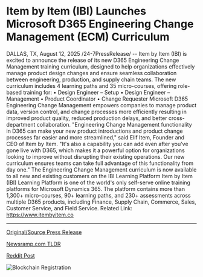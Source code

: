 # Item by Item (IBI) Launches Microsoft D365 Engineering Change Management (ECM) Curriculum

DALLAS, TX, August 12, 2025 /24-7PressRelease/ -- Item by Item (IBI) is excited to announce the release of its new D365 Engineering Change Management training curriculum, designed to help organizations effectively manage product design changes and ensure seamless collaboration between engineering, production, and supply chain teams.  The new curriculum includes 4 learning paths and 35 micro-courses, offering role-based training for: • Design Engineer – Setup • Design Engineer – Management • Product Coordinator • Change Requester  Microsoft D365 Engineering Change Management empowers companies to manage product data, version control, and change processes more efficiently resulting in improved product quality, reduced production delays, and better cross-department collaboration.  "Engineering Change Management functionality in D365 can make your new product introductions and product change processes far easier and more streamlined," said Elif Item, Founder and CEO of Item by Item. "It's also a capability you can add even after you've gone live with D365, which makes it a powerful option for organizations looking to improve without disrupting their existing operations. Our new curriculum ensures teams can take full advantage of this functionality from day one."  The Engineering Change Management curriculum is now available to all new and existing customers on the IBI Learning Platform  Item by Item (IBI) Learning Platform is one of the world's only self-serve online training platforms for Microsoft Dynamics 365. The platform contains more than 1,300+ micro-courses, 90+ learning paths, and 230+ assessments across multiple D365 products, including Finance, Supply Chain, Commerce, Sales, Customer Service, and Field Service.  Related Link: https://www.itembyitem.co 

---

[Original/Source Press Release](https://www.24-7pressrelease.com/press-release/525736/item-by-item-ibi-launches-microsoft-d365-engineering-change-management-ecm-curriculum)
                    

[Newsramp.com TLDR](https://newsramp.com/curated-news/ibi-unveils-d365-engineering-change-management-training-to-boost-efficiency/53114a50405de54616e948e3764f7323) 

 



[Reddit Post](https://www.reddit.com/r/newsramp/comments/1mo24dm/ibi_unveils_d365_engineering_change_management/) 



![Blockchain Registration](https://cdn.newsramp.app/24-7PressRelease/qrcode/258/12/lunaFzyS.webp)